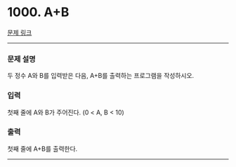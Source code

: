 # 1000. A+B 

[문제 링크](https://www.acmicpc.net/problem/1000) 

---
### 문제 설명

 두 정수 A와 B를 입력받은 다음, A+B를 출력하는 프로그램을 작성하시오.

### 입력 

 첫째 줄에 A와 B가 주어진다. (0 < A, B < 10)

### 출력 

 첫째 줄에 A+B를 출력한다.

---
